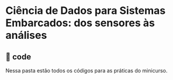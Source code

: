 # Ciência de Dados para Sistemas Embarcados: dos sensores às análises


## 📁 code
Nessa pasta estão todos os códigos para as práticas do minicurso.